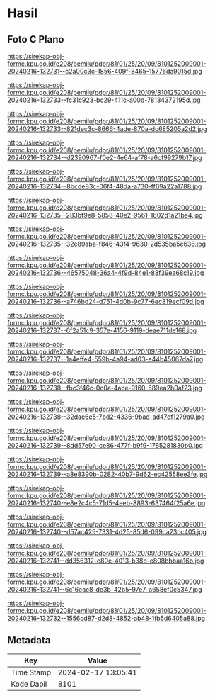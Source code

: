 # Hasil

## Foto C Plano

https://sirekap-obj-formc.kpu.go.id/e208/pemilu/pdpr/81/01/25/20/09/8101252009001-20240216-132731--c2a00c3c-1856-409f-8465-15776da9015d.jpg

https://sirekap-obj-formc.kpu.go.id/e208/pemilu/pdpr/81/01/25/20/09/8101252009001-20240216-132733--fc31c923-bc29-411c-a00d-78134372195d.jpg

https://sirekap-obj-formc.kpu.go.id/e208/pemilu/pdpr/81/01/25/20/09/8101252009001-20240216-132733--821dec3c-8666-4ade-870a-dc685205a2d2.jpg

https://sirekap-obj-formc.kpu.go.id/e208/pemilu/pdpr/81/01/25/20/09/8101252009001-20240216-132734--d2390967-f0e2-4e64-af78-a6cf99279b17.jpg

https://sirekap-obj-formc.kpu.go.id/e208/pemilu/pdpr/81/01/25/20/09/8101252009001-20240216-132734--8bcde83c-06f4-48da-a730-ff69a22a1788.jpg

https://sirekap-obj-formc.kpu.go.id/e208/pemilu/pdpr/81/01/25/20/09/8101252009001-20240216-132735--283bf9e8-5858-40e2-9561-1602d1a21be4.jpg

https://sirekap-obj-formc.kpu.go.id/e208/pemilu/pdpr/81/01/25/20/09/8101252009001-20240216-132735--32e89aba-f846-43f4-9630-2d535ba5e636.jpg

https://sirekap-obj-formc.kpu.go.id/e208/pemilu/pdpr/81/01/25/20/09/8101252009001-20240216-132736--46575048-36a4-4f9d-84e1-88f39ea68c19.jpg

https://sirekap-obj-formc.kpu.go.id/e208/pemilu/pdpr/81/01/25/20/09/8101252009001-20240216-132736--a746bd24-d751-4d0b-9c77-6ec819ecf09d.jpg

https://sirekap-obj-formc.kpu.go.id/e208/pemilu/pdpr/81/01/25/20/09/8101252009001-20240216-132737--6f2a51c9-357e-4156-9119-deae711de168.jpg

https://sirekap-obj-formc.kpu.go.id/e208/pemilu/pdpr/81/01/25/20/09/8101252009001-20240216-132737--1a4effe4-559b-4a94-ad03-e44b45067da7.jpg

https://sirekap-obj-formc.kpu.go.id/e208/pemilu/pdpr/81/01/25/20/09/8101252009001-20240216-132738--fbc3f46c-0c0a-4ace-9160-589ea2b0af23.jpg

https://sirekap-obj-formc.kpu.go.id/e208/pemilu/pdpr/81/01/25/20/09/8101252009001-20240216-132738--32dae6e5-7bd2-4336-9bad-ad47df1279a0.jpg

https://sirekap-obj-formc.kpu.go.id/e208/pemilu/pdpr/81/01/25/20/09/8101252009001-20240216-132739--8dd57e90-ce86-477f-b9f9-1785281830b0.jpg

https://sirekap-obj-formc.kpu.go.id/e208/pemilu/pdpr/81/01/25/20/09/8101252009001-20240216-132739--a8e8390b-0282-40b7-9d62-ec42558ee3fe.jpg

https://sirekap-obj-formc.kpu.go.id/e208/pemilu/pdpr/81/01/25/20/09/8101252009001-20240216-132740--e8e2c4c5-71d5-4eeb-8893-637464f25a6e.jpg

https://sirekap-obj-formc.kpu.go.id/e208/pemilu/pdpr/81/01/25/20/09/8101252009001-20240216-132740--d57ac425-7331-4d25-85d6-099ca23cc405.jpg

https://sirekap-obj-formc.kpu.go.id/e208/pemilu/pdpr/81/01/25/20/09/8101252009001-20240216-132741--dd356312-e80c-4013-b38b-c808bbbaa16b.jpg

https://sirekap-obj-formc.kpu.go.id/e208/pemilu/pdpr/81/01/25/20/09/8101252009001-20240216-132741--6c16eac8-de3b-42b5-97e7-a658ef0c5347.jpg

https://sirekap-obj-formc.kpu.go.id/e208/pemilu/pdpr/81/01/25/20/09/8101252009001-20240216-132732--1556cd87-d2d8-4852-ab48-1fb5d6405a88.jpg


## Metadata

| Key        | Value               |
| ---------- | ------------------- |
| Time Stamp | 2024-02-17 13:05:41 |
| Kode Dapil | 8101                |



